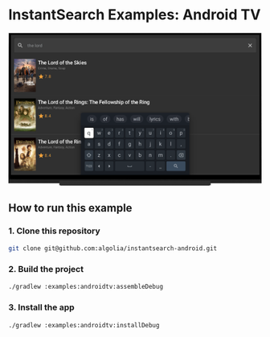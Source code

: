 # InstantSearch Examples: Android TV 

![InstantSearch Examples for Android TV](/docs/img/examples/androidtv.png)

## How to run this example

### 1. Clone this repository

```sh
git clone git@github.com:algolia/instantsearch-android.git
```

### 2. Build the project

```sh
./gradlew :examples:androidtv:assembleDebug
```

### 3. Install the app

```sh
./gradlew :examples:androidtv:installDebug
```
